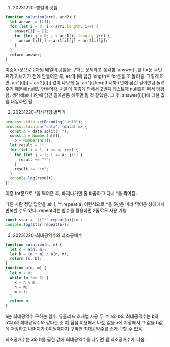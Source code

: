 1. 20231220-행렬의 덧셈

```javascript
function solution(arr1, arr2) {
  let answer = [[]];
  for (let i = 0; i < arr1.length; i++) {
    answer[i] = [];
    for (let j = 0; j < arr1[i].length; j++) {
      answer[i][j] = arr1[i][j] + arr2[i][j];
    }
  }
  return answer;
}
```

이중for문으로 2차원 배열의 덧셈을 구하는 문제라고 생각함.
answer[i]를 for문 두번째가 지나가기 전에 만들어준 후, arr1[i]에 담긴 length로 for문을 또 돌려줌.
그렇게 하면, arr1[i][j] + arr2[i][j] 값이 나오게 됨. arr1[i].length니까 i 안에 담긴 길이만큼 돌려주기 때문에 null값 안들어감. 처음에 이렇게 안해서 2번째 테스트때 null값이 떠서 당황함. 생각해보니 i안에 담긴 길이만큼 해주면 될 것 같았음. 그 후, answer[i][j]에 더한 값을 대입하면 됨

2. 20231220-직사각형 별찍기

```javascript
process.stdin.setEncoding("utf8");
process.stdin.on("data", (data) => {
  const n = data.split(" ");
  const a = Number(n[0]),
    b = Number(n[1]);
  let result = "";
  for (let i = 1; i <= b; i++) {
    for (let j = 1; j <= a; j++) {
      result += "*";
    }
    result += "\n";
  }
  console.log(result);
});
```

이중 for문으로 *을 찍어준 후, 빠져나가면 줄 바꿈하고 다시 *을 찍어줌.

다른 사람 정답 답안을 보니, '*'.repeat(a) 이런식으로 *을 5만큼 미리 찍어둔 상태에서 반복할 수도 있다.
repeat라는 함수를 활용하면 2줄로도 사용 가능

```javascript
const star = `${"*".repeat(a)}\n`;
console.log(star.repeat(b));
```

3. 20231220-최대공약수와 최소공배수

```javascript
function solution(n, m) {
  let c = a(n, m);
  let b = (n * m) / a(n, m);
  return [c, b];
}
function a(n, m) {
  let x = 0;
  while (m !== 0) {
    x = n % m;
    n = m;
    m = x;
  }
  return n;
}
```

a는 최대공약수 구하는 함수. 유클리드 호제법 사용
두 수 a와 b의 최대공약수는 b와 a%b의 최대공약수와 같다는 뜻
이 점을 이용해서 나눈 값을 x에 저장해서 그 값을 b값에 저장하고 나머지가 0이될때까지 구하면 최대공약수를 쉽게 구할 수 있음.

최소공배수는 a와 b를 곱한 값에 최대공약수를 나누면 됨 최소공배수가 나옴.
